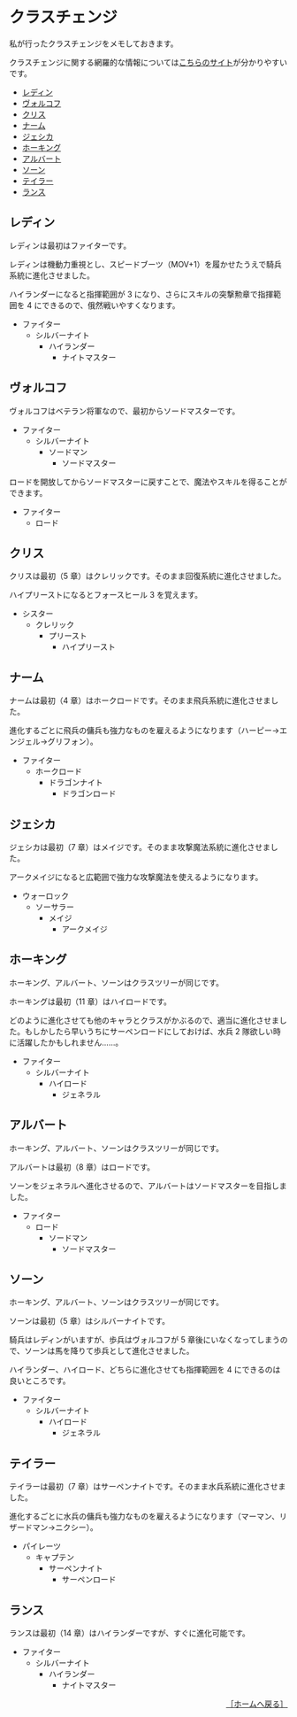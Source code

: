# クラスチェンジ

私が行ったクラスチェンジをメモしておきます。

クラスチェンジに関する網羅的な情報については[こちらのサイト](https://pepedash.biz/langrisser1-classchange/)が分かりやすいです。

- [レディン](#レディン)
- [ヴォルコフ](#ヴォルコフ)
- [クリス](#クリス)
- [ナーム](#ナーム)
- [ジェシカ](#ジェシカ)
- [ホーキング](#ホーキング)
- [アルバート](#アルバート)
- [ソーン](#ソーン)
- [テイラー](#テイラー)
- [ランス](#ランス)

## レディン

レディンは最初はファイターです。

レディンは機動力重視とし、スピードブーツ（MOV+1）を履かせたうえで騎兵系統に進化させました。

ハイランダーになると指揮範囲が 3 になり、さらにスキルの突撃勲章で指揮範囲を 4 にできるので、俄然戦いやすくなります。

- ファイター
    - シルバーナイト
        - ハイランダー
            - ナイトマスター

## ヴォルコフ

ヴォルコフはベテラン将軍なので、最初からソードマスターです。

- ファイター
    - シルバーナイト
        - ソードマン
            - ソードマスター

ロードを開放してからソードマスターに戻すことで、魔法やスキルを得ることができます。

- ファイター
    - ロード

## クリス

クリスは最初（5 章）はクレリックです。そのまま回復系統に進化させました。

ハイプリーストになるとフォースヒール 3 を覚えます。

- シスター
    - クレリック
        - プリースト
            - ハイプリースト

## ナーム

ナームは最初（4 章）はホークロードです。そのまま飛兵系統に進化させました。

進化するごとに飛兵の傭兵も強力なものを雇えるようになります（ハーピー→エンジェル→グリフォン）。

- ファイター
    - ホークロード
        - ドラゴンナイト
            - ドラゴンロード

## ジェシカ

ジェシカは最初（7 章）はメイジです。そのまま攻撃魔法系統に進化させました。

アークメイジになると広範囲で強力な攻撃魔法を使えるようになります。

- ウォーロック
    - ソーサラー
        - メイジ
            - アークメイジ

## ホーキング

ホーキング、アルバート、ソーンはクラスツリーが同じです。

ホーキングは最初（11 章）はハイロードです。

どのように進化させても他のキャラとクラスがかぶるので、適当に進化させました。もしかしたら早いうちにサーペンロードにしておけば、水兵 2 隊欲しい時に活躍したかもしれません……。

- ファイター
    - シルバーナイト
        - ハイロード
            - ジェネラル

## アルバート

ホーキング、アルバート、ソーンはクラスツリーが同じです。

アルバートは最初（8 章）はロードです。

ソーンをジェネラルへ進化させるので、アルバートはソードマスターを目指しました。

- ファイター
    - ロード
        - ソードマン
            - ソードマスター

## ソーン

ホーキング、アルバート、ソーンはクラスツリーが同じです。

ソーンは最初（5 章）はシルバーナイトです。

騎兵はレディンがいますが、歩兵はヴォルコフが 5 章後にいなくなってしまうので、ソーンは馬を降りて歩兵として進化させました。

ハイランダー、ハイロード、どちらに進化させても指揮範囲を 4 にできるのは良いところです。

- ファイター
    - シルバーナイト
        - ハイロード
            - ジェネラル

## テイラー

テイラーは最初（7 章）はサーペンナイトです。そのまま水兵系統に進化させました。

進化するごとに水兵の傭兵も強力なものを雇えるようになります（マーマン、リザードマン→ニクシー）。

- パイレーツ
    - キャプテン
        - サーペンナイト
            - サーペンロード

## ランス

ランスは最初（14 章）はハイランダーですが、すぐに進化可能です。

- ファイター
    - シルバーナイト
        - ハイランダー
            - ナイトマスター

<div align="right">
  <a href="../README.md">［ホームへ戻る］</a>
</div>
